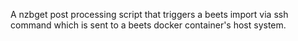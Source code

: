 A nzbget post processing script that triggers a beets import via ssh command which is sent to a beets docker container's host system.
